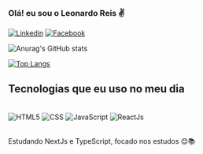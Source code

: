 
### Olá! eu sou o Leonardo Reis ✌️

[![Linkedin](https://img.shields.io/badge/LinkedIn-0077B5?style=for-the-badge&logo=linkedin&logoColor=white)](https://www.linkedin.com/in/leonardo-reis-81a2a4135/)
[![Facebook](https://img.shields.io/badge/Facebook-1877F2?style=for-the-badge&logo=facebook&logoColor=white)](https://www.facebook.com/profile.php?id=100006799118979)

![Anurag's GitHub stats](https://github-readme-stats.vercel.app/api?username=leonardo9245&show_icons=true&theme=radical)

[![Top Langs](https://github-readme-stats.vercel.app/api/top-langs/?username=leonardo9245&size_weight=0.5&count_weight=0.5)](https://github.com/anuraghazra/github-readme-stats)

## Tecnologias que eu uso no meu dia

<div style="display: inline_block"> <br/>
  <img align="center" alt="HTML5" src="https://img.shields.io/badge/HTML5-E34F26?style=for-the-badge&logo=html5&logoColor=white"/>
    <img align="center" alt="CSS" src="https://img.shields.io/badge/CSS3-1572B6?style=for-the-badge&logo=css3&logoColor=white"/>
      <img align="center" alt="JavaScript" src="https://img.shields.io/badge/JavaScript-F7DF1E?style=for-the-badge&logo=javascript&logoColor=black"/>
        <img align="center" alt="ReactJs" src="https://img.shields.io/badge/React-20232A?style=for-the-badge&logo=react&logoColor=61DAFB"/>
</div><br/>

Estudando NextJs e TypeScript, focado nos estudos 😊📚

